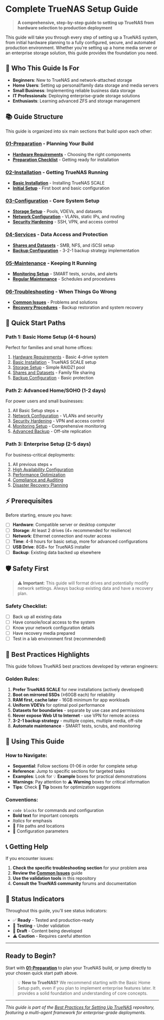 # Complete TrueNAS Setup Guide

> **A comprehensive, step-by-step guide to setting up TrueNAS from hardware selection to production deployment**

This guide will take you through every step of setting up a TrueNAS system, from initial hardware planning to a fully configured, secure, and automated production environment. Whether you're setting up a home media server or an enterprise storage solution, this guide provides the foundation you need.

## 🎯 Who This Guide Is For

- **Beginners**: New to TrueNAS and network-attached storage
- **Home Users**: Setting up personal/family data storage and media servers
- **Small Business**: Implementing reliable business data storage
- **IT Professionals**: Deploying enterprise-grade storage solutions
- **Enthusiasts**: Learning advanced ZFS and storage management

## 📚 Guide Structure

This guide is organized into six main sections that build upon each other:

### [01-Preparation](01-preparation/) - Planning Your Build
- **[Hardware Requirements](01-preparation/hardware-requirements.md)** - Choosing the right components
- **[Preparation Checklist](01-preparation/preparation-checklist.md)** - Getting ready for installation

### [02-Installation](02-installation/) - Getting TrueNAS Running
- **[Basic Installation](02-installation/basic-installation.md)** - Installing TrueNAS SCALE
- **[Initial Setup](02-installation/initial-setup.md)** - First boot and basic configuration

### [03-Configuration](03-configuration/) - Core System Setup
- **[Storage Setup](03-configuration/storage-setup.md)** - Pools, VDEVs, and datasets
- **[Network Configuration](03-configuration/network-configuration.md)** - VLANs, static IPs, and routing
- **[Security Hardening](03-configuration/security-hardening.md)** - SSH, VPN, and access control

### [04-Services](04-services/) - Data Access and Protection
- **[Shares and Datasets](04-services/shares-and-datasets.md)** - SMB, NFS, and iSCSI setup
- **[Backup Configuration](04-services/backup-configuration.md)** - 3-2-1 backup strategy implementation

### [05-Maintenance](05-maintenance/) - Keeping It Running
- **[Monitoring Setup](05-maintenance/monitoring-setup.md)** - SMART tests, scrubs, and alerts
- **[Regular Maintenance](05-maintenance/regular-maintenance.md)** - Schedules and procedures

### [06-Troubleshooting](06-troubleshooting/) - When Things Go Wrong
- **[Common Issues](06-troubleshooting/common-issues.md)** - Problems and solutions
- **[Recovery Procedures](06-troubleshooting/recovery-procedures.md)** - Backup restoration and system recovery

## 🚀 Quick Start Paths

### Path 1: Basic Home Setup (4-6 hours)
Perfect for families and small home offices:
1. [Hardware Requirements](01-preparation/hardware-requirements.md#basic-home-setup) - Basic 4-drive system
2. [Basic Installation](02-installation/basic-installation.md) - TrueNAS SCALE setup
3. [Storage Setup](03-configuration/storage-setup.md#basic-pool-raidz1) - Simple RAIDZ1 pool
4. [Shares and Datasets](04-services/shares-and-datasets.md#basic-smb-shares) - Family file sharing
5. [Backup Configuration](04-services/backup-configuration.md#basic-snapshot-policy) - Basic protection

### Path 2: Advanced Home/SOHO (1-2 days)
For power users and small businesses:
1. All Basic Setup steps +
2. [Network Configuration](03-configuration/network-configuration.md#advanced-networking) - VLANs and security
3. [Security Hardening](03-configuration/security-hardening.md) - VPN and access control
4. [Monitoring Setup](05-maintenance/monitoring-setup.md) - Comprehensive monitoring
5. [Advanced Backup](04-services/backup-configuration.md#advanced-backup-strategies) - Off-site replication

### Path 3: Enterprise Setup (2-5 days)
For business-critical deployments:
1. All previous steps +
2. [High Availability Configuration](03-configuration/storage-setup.md#enterprise-ha-setup)
3. [Performance Optimization](03-configuration/storage-setup.md#performance-tuning)
4. [Compliance and Auditing](03-configuration/security-hardening.md#compliance-features)
5. [Disaster Recovery Planning](04-services/backup-configuration.md#disaster-recovery)

## ⚡ Prerequisites

Before starting, ensure you have:

- [ ] **Hardware**: Compatible server or desktop computer
- [ ] **Storage**: At least 2 drives (4+ recommended for resilience)
- [ ] **Network**: Ethernet connection and router access
- [ ] **Time**: 4-8 hours for basic setup, more for advanced configurations
- [ ] **USB Drive**: 8GB+ for TrueNAS installer
- [ ] **Backup**: Existing data backed up elsewhere

## 🛡️ Safety First

> **⚠️ Important**: This guide will format drives and potentially modify network settings. Always backup existing data and have a recovery plan.

### Safety Checklist:
- [ ] Back up all existing data
- [ ] Have console/local access to the system
- [ ] Know your network configuration details
- [ ] Have recovery media prepared
- [ ] Test in a lab environment first (recommended)

## 🎯 Best Practices Highlights

This guide follows TrueNAS best practices developed by veteran engineers:

### Golden Rules:
1. **Prefer TrueNAS SCALE** for new installations (actively developed)
2. **Boot on mirrored SSDs** (≥60GB each) for reliability
3. **RAM first, cache later** - 16GB minimum for app workloads
4. **Uniform VDEVs** for optimal pool performance
5. **Datasets for boundaries** - separate by use case and permissions
6. **Never expose Web UI to Internet** - use VPN for remote access
7. **3-2-1 backup strategy** - multiple copies, multiple media, off-site
8. **Automate maintenance** - SMART tests, scrubs, and monitoring

## 🔄 Using This Guide

### How to Navigate:
- **Sequential**: Follow sections 01-06 in order for complete setup
- **Reference**: Jump to specific sections for targeted tasks
- **Examples**: Look for 💡 **Example** boxes for practical demonstrations
- **Warnings**: Pay attention to ⚠️ **Warning** boxes for critical information
- **Tips**: Check 💭 **Tip** boxes for optimization suggestions

### Conventions:
- `code blocks` for commands and configuration
- **Bold text** for important concepts
- *Italics* for emphasis
- 📁 File paths and locations
- 🔧 Configuration parameters

## 📞 Getting Help

If you encounter issues:

1. **Check the specific troubleshooting section** for your problem area
2. **Review the [Common Issues](06-troubleshooting/common-issues.md)** guide
3. **Use the validation tools** in this repository
4. **Consult the TrueNAS community** forums and documentation

## 🚦 Status Indicators

Throughout this guide, you'll see status indicators:
- ✅ **Ready** - Tested and production-ready
- 🧪 **Testing** - Under validation
- 📝 **Draft** - Content being developed
- ⚠️ **Caution** - Requires careful attention

---

## Ready to Begin?

Start with **[01-Preparation](01-preparation/)** to plan your TrueNAS build, or jump directly to your chosen quick start path above.

> 💡 **New to TrueNAS?** We recommend starting with the Basic Home Setup path, even if you plan to implement enterprise features later. It provides a solid foundation and understanding of core concepts.

---
*This guide is part of the [Best Practices for Setting Up TrueNAS](../) repository, featuring a multi-agent framework for enterprise-grade deployments.*